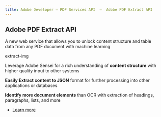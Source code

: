 ```yaml
---
title: Adobe Developer — PDF Services API  —  Adobe PDF Extract API
---
```


<SummaryBlock slots="heading, text" theme="lightest" btnVariant="cta" isBtnVariant />

## Adobe PDF Extract API

A new web service that allows you to unlock content structure and table data from any PDF document with machine learning




<TextBlock slots="assetImg" theme="lightest" width="100%" imageOnly className="padding_top_align padding-zero imageHightAuto"/>

extract-img


<TextBlock slots="text" width="33%" theme="lightest" className="align-left padding-top-zero" />

Leverage Adobe Sensei for a rich understanding of **content structure** with higher quality input to other systems


<TextBlock slots="text" width="33%" theme="lightest" className="align-left padding-top-zero" />

**Easily Extract content to JSON** format for further processing into other applications or databases


<TextBlock slots="text" width="33%" theme="lightest" className="align-left padding-top-zero" />

**Identify more document elements** than OCR with extraction of headings, paragraphs, lists, and more


<TextBlock slots="buttons" isCentered theme="lightest padding-top-zero why-doc-get-started-btn"/>

* [Learn more](/src/pages/pdf-extract)

